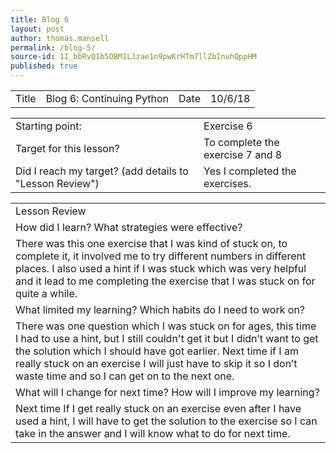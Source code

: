 ```yaml
---
title: Blog 6
layout: post
author: thomas.mansell
permalink: /blog-5/
source-id: 1I_bbRvQ1b5OBM1LJzae1n9pwKrHTm7llZbInuhQppHM
published: true
---
```

<table>
  <tr>
    <td>Title</td>
    <td>Blog 6: Continuing Python
</td>
    <td>Date</td>
    <td>10/6/18</td>
  </tr>
</table>


<table>
  <tr>
    <td>Starting point:</td>
    <td>Exercise 6</td>
  </tr>
  <tr>
    <td>Target for this lesson?</td>
    <td>To complete the exercise 7 and 8</td>
  </tr>
  <tr>
    <td>Did I reach my target? 
(add details to "Lesson Review")</td>
    <td>Yes I completed the exercises.</td>
  </tr>
</table>


<table>
  <tr>
    <td>Lesson Review</td>
  </tr>
  <tr>
    <td>How did I learn? What strategies were effective? </td>
  </tr>
  <tr>
    <td>There was this one exercise that I was kind of stuck on, to complete it, it involved me to try different numbers in different places. I also used a hint if I was stuck which was very helpful and it lead to me completing the exercise that I was stuck on for quite a while. </td>
  </tr>
  <tr>
    <td>What limited my learning? Which habits do I need to work on? </td>
  </tr>
  <tr>
    <td>There was one question which I was stuck on for ages, this time I had to use a hint, but I still couldn't get it but I didn’t want to get the solution which I should have got earlier. Next time if I am really stuck on an exercise I will just have to skip it so I don’t waste time and so I can get on to the next one.</td>
  </tr>
  <tr>
    <td>What will I change for next time? How will I improve my learning?</td>
  </tr>
  <tr>
    <td>Next time If I get really stuck on an exercise even after I have used a hint, I will have to get the solution to the exercise so I can take in the answer and I will know what to do for next time.</td>
  </tr>
</table>


